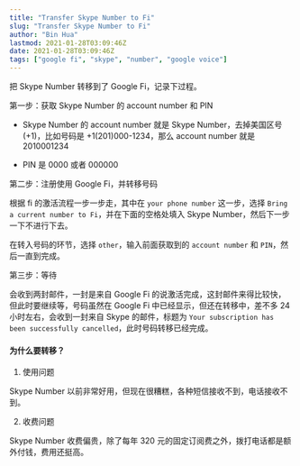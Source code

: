 ```yaml
---
title: "Transfer Skype Number to Fi"
slug: "Transfer Skype Number to Fi"
author: "Bin Hua"
lastmod: 2021-01-28T03:09:46Z
date: 2021-01-28T03:09:46Z
tags: ["google fi", "skype", "number", "google voice"]
---
```



把 Skype Number 转移到了 Google Fi，记录下过程。

第一步：获取 Skype Number 的 account number 和 PIN

- Skype Number 的 account number 就是 Skype Number，去掉美国区号(+1)，比如号码是 +1(201)000-1234，那么 account number 就是 2010001234

- PIN 是 0000 或者 000000

第二步：注册使用 Google Fi，并转移号码

根据 fi 的激活流程一步一步走，其中在 `your phone number` 这一步，选择 `Bring a current number to Fi`，并在下面的空格处填入 Skype Number，然后下一步一下不进行下去。

在转入号码的环节，选择 `other`，输入前面获取到的 `account number` 和  `PIN`，然后一直到完成。

第三步：等待

会收到两封邮件，一封是来自 Google Fi 的说激活完成，这封邮件来得比较快，但此时要继续等，号码虽然在 Google Fi 中已经显示，但还在转移中，差不多 24 小时左右，会收到一封来自 Skype 的邮件，标题为 `Your subscription has been successfully cancelled`，此时号码转移已经完成。

#### 为什么要转移？

1. 使用问题

Skype Number 以前非常好用，但现在很糟糕，各种短信接收不到，电话接收不到。

2. 收费问题

Skype Number 收费偏贵，除了每年 320 元的固定订阅费之外，拨打电话都是额外付钱，费用还挺高。
